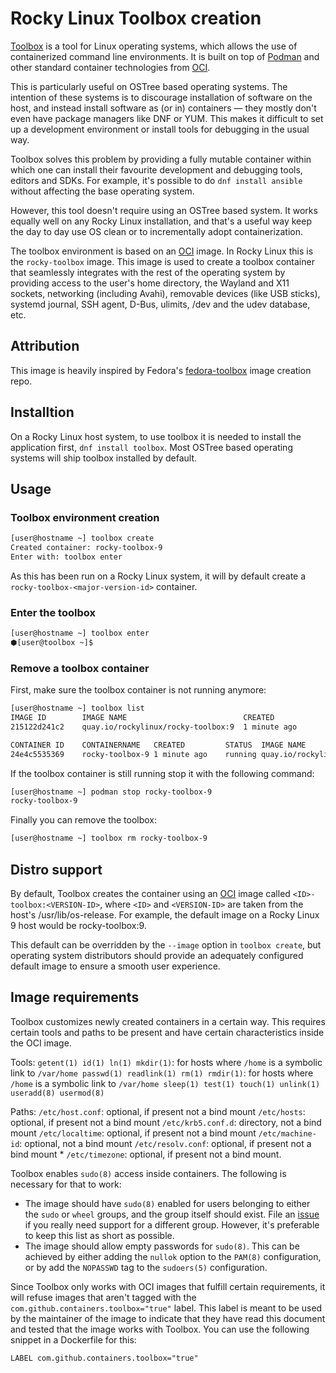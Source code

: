 # Rocky Linux Toolbox creation

[Toolbox](https://github.com/containers/toolbox) is a tool for Linux operating systems, which allows the use of containerized command line environments. It is built on top of [Podman](https://podman.io) and other standard container technologies from [OCI](https://opencontainers.org).

This is particularly useful on OSTree based operating systems. The intention of these systems is to discourage installation of software on the host, and instead install software as (or in) containers — they mostly don't even have package managers like DNF or YUM. This makes it difficult to set up a development environment or install tools for debugging in the usual way.

Toolbox solves this problem by providing a fully mutable container within which one can install their favourite development and debugging tools, editors and SDKs. For example, it's possible to do `dnf install ansible` without affecting the base operating system.

However, this tool doesn't require using an OSTree based system. It works equally well on any Rocky Linux installation, and that's a useful way keep the day to day use OS clean or to incrementally adopt containerization.

The toolbox environment is based on an [OCI](https://www.opencontainers.org) image. In Rocky Linux this is the `rocky-toolbox` image. This image is used to create a toolbox container that seamlessly integrates with the rest of the operating system by providing access to the user's home directory, the Wayland and X11 sockets, networking (including Avahi), removable devices (like USB sticks), systemd journal, SSH agent, D-Bus, ulimits, /dev and the udev database, etc.

## Attribution

This image is heavily inspired by Fedora's [fedora-toolbox](https://src.fedoraproject.org/container/fedora-toolbox) image creation repo.

## Installtion

On a Rocky Linux host system, to use toolbox it is needed to install the application first, `dnf install toolbox`. Most OSTree based operating systems will ship toolbox installed by default.

## Usage

### Toolbox environment creation

```bash
[user@hostname ~] toolbox create
Created container: rocky-toolbox-9
Enter with: toolbox enter
```

As this has been run on a Rocky Linux system, it will by default create a `rocky-toolbox-<major-version-id>` container.

### Enter the toolbox

```bash
[user@hostname ~] toolbox enter
⬢[user@toolbox ~]$
```

### Remove a toolbox container

First, make sure the toolbox container is not running anymore:

```bash
[user@hostname ~] toolbox list
IMAGE ID        IMAGE NAME                          CREATED
215122d241c2    quay.io/rockylinux/rocky-toolbox:9  1 minute ago

CONTAINER ID    CONTAINERNAME   CREATED         STATUS  IMAGE NAME
24e4c5535369    rocky-toolbox-9 1 minute ago    running quay.io/rockylinux/rocky-toolbox:9
```

If the toolbox container is still running stop it with the following command:

```bash
[user@hostname ~] podman stop rocky-toolbox-9
rocky-toolbox-9
```

Finally you can remove the toolbox:

```bash
[user@hostname ~] toolbox rm rocky-toolbox-9
```

## Distro support

By default, Toolbox creates the container using an [OCI](https://www.opencontainers.org) image called `<ID>-toolbox:<VERSION-ID>`, where `<ID>` and `<VERSION-ID>` are taken from the host's /usr/lib/os-release. For example, the default image on a Rocky Linux 9 host would be rocky-toolbox:9.

This default can be overridden by the `--image` option in `toolbox create`, but operating system distributors should provide an adequately configured default image to ensure a smooth user experience.

## Image requirements

Toolbox customizes newly created containers in a certain way. This requires certain tools and paths to be present and have certain characteristics inside the OCI image.

Tools: `getent(1) id(1) ln(1) mkdir(1)`: for hosts where `/home` is a symbolic link to `/var/home passwd(1) readlink(1) rm(1) rmdir(1)`: for hosts where `/home` is a symbolic link to `/var/home sleep(1) test(1) touch(1) unlink(1) useradd(8) usermod(8)`

Paths: `/etc/host.conf`: optional, if present not a bind mount `/etc/hosts`: optional, if present not a bind mount `/etc/krb5.conf.d`: directory, not a bind mount `/etc/localtime`: optional, if present not a bind mount `/etc/machine-id`: optional, not a bind mount `/etc/resolv.conf`: optional, if present not a bind mount * `/etc/timezone`: optional, if present not a bind mount.

Toolbox enables `sudo(8)` access inside containers. The following is necessary for that to work:

- The image should have `sudo(8)` enabled for users belonging to either the `sudo` or `wheel` groups, and the group itself should exist. File an [issue](https://github.com/containers/toolbox/issues/new) if you really need support for a different group. However, it's preferable to keep this list as short as possible.
- The image should allow empty passwords for `sudo(8)`. This can be achieved by either adding the `nullok` option to the `PAM(8)` configuration, or by add the `NOPASSWD` tag to the `sudoers(5)` configuration.

Since Toolbox only works with OCI images that fulfill certain requirements, it will refuse images that aren't tagged with the `com.github.containers.toolbox="true"` label. This label is meant to be used by the maintainer of the image to indicate that they have read this document and tested that the image works with Toolbox. You can use the following snippet in a Dockerfile for this:

```text
LABEL com.github.containers.toolbox="true"
```
